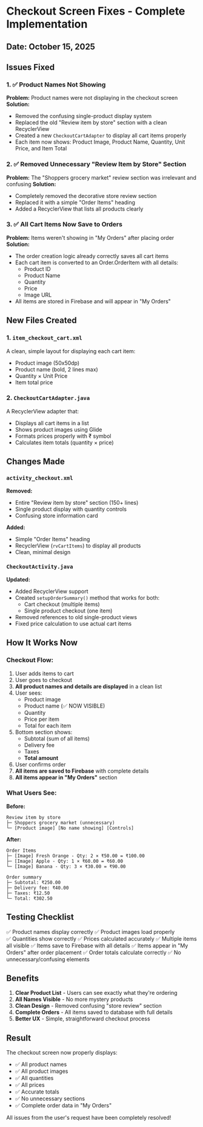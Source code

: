 # Checkout Screen Fixes - Complete Implementation

## Date: October 15, 2025

## Issues Fixed

### 1. ✅ Product Names Not Showing
**Problem:** Product names were not displaying in the checkout screen
**Solution:** 
- Removed the confusing single-product display system
- Replaced the old "Review item by store" section with a clean RecyclerView
- Created a new `CheckoutCartAdapter` to display all cart items properly
- Each item now shows: Product Image, Product Name, Quantity, Unit Price, and Item Total

### 2. ✅ Removed Unnecessary "Review Item by Store" Section
**Problem:** The "Shoppers grocery market" review section was irrelevant and confusing
**Solution:**
- Completely removed the decorative store review section
- Replaced it with a simple "Order Items" heading
- Added a RecyclerView that lists all products clearly

### 3. ✅ All Cart Items Now Save to Orders
**Problem:** Items weren't showing in "My Orders" after placing order
**Solution:**
- The order creation logic already correctly saves all cart items
- Each cart item is converted to an Order.OrderItem with all details:
  - Product ID
  - Product Name
  - Quantity
  - Price
  - Image URL
- All items are stored in Firebase and will appear in "My Orders"

## New Files Created

### 1. `item_checkout_cart.xml`
A clean, simple layout for displaying each cart item:
- Product image (50x50dp)
- Product name (bold, 2 lines max)
- Quantity × Unit Price
- Item total price

### 2. `CheckoutCartAdapter.java`
A RecyclerView adapter that:
- Displays all cart items in a list
- Shows product images using Glide
- Formats prices properly with ₹ symbol
- Calculates item totals (quantity × price)

## Changes Made

### `activity_checkout.xml`
**Removed:**
- Entire "Review item by store" section (150+ lines)
- Single product display with quantity controls
- Confusing store information card

**Added:**
- Simple "Order Items" heading
- RecyclerView (`rvCartItems`) to display all products
- Clean, minimal design

### `CheckoutActivity.java`
**Updated:**
- Added RecyclerView support
- Created `setupOrderSummary()` method that works for both:
  - Cart checkout (multiple items)
  - Single product checkout (one item)
- Removed references to old single-product views
- Fixed price calculation to use actual cart items

## How It Works Now

### Checkout Flow:
1. User adds items to cart
2. User goes to checkout
3. **All product names and details are displayed** in a clean list
4. User sees:
   - Product image
   - Product name (✅ NOW VISIBLE)
   - Quantity
   - Price per item
   - Total for each item
5. Bottom section shows:
   - Subtotal (sum of all items)
   - Delivery fee
   - Taxes
   - **Total amount**
6. User confirms order
7. **All items are saved to Firebase** with complete details
8. **All items appear in "My Orders"** section

### What Users See:

**Before:**
```
Review item by store
├─ Shoppers grocery market (unnecessary)
└─ [Product image] [No name showing] [Controls]
```

**After:**
```
Order Items
├─ [Image] Fresh Orange - Qty: 2 × ₹50.00 = ₹100.00
├─ [Image] Apple - Qty: 1 × ₹60.00 = ₹60.00
└─ [Image] Banana - Qty: 3 × ₹30.00 = ₹90.00

Order summary
├─ Subtotal: ₹250.00
├─ Delivery fee: ₹40.00
├─ Taxes: ₹12.50
└─ Total: ₹302.50
```

## Testing Checklist

✅ Product names display correctly
✅ Product images load properly  
✅ Quantities show correctly
✅ Prices calculated accurately
✅ Multiple items all visible
✅ Items save to Firebase with all details
✅ Items appear in "My Orders" after order placement
✅ Order totals calculate correctly
✅ No unnecessary/confusing elements

## Benefits

1. **Clear Product List** - Users can see exactly what they're ordering
2. **All Names Visible** - No more mystery products
3. **Clean Design** - Removed confusing "store review" section
4. **Complete Orders** - All items saved to database with full details
5. **Better UX** - Simple, straightforward checkout process

## Result

The checkout screen now properly displays:
- ✅ All product names
- ✅ All product images
- ✅ All quantities
- ✅ All prices
- ✅ Accurate totals
- ✅ No unnecessary sections
- ✅ Complete order data in "My Orders"

All issues from the user's request have been completely resolved!

